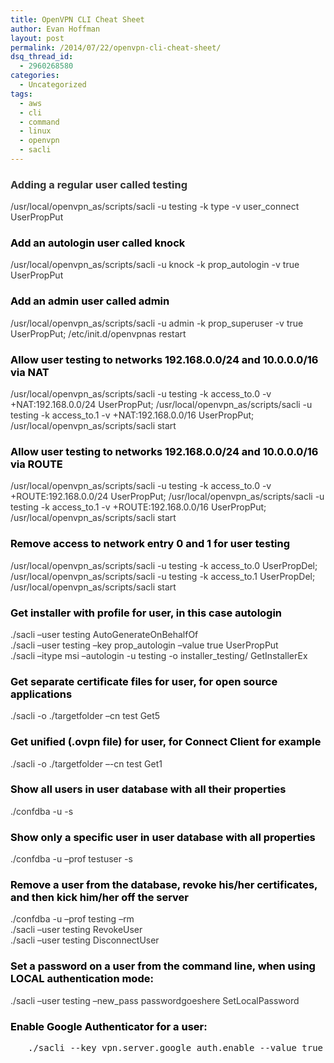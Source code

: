 ```yaml
---
title: OpenVPN CLI Cheat Sheet
author: Evan Hoffman
layout: post
permalink: /2014/07/22/openvpn-cli-cheat-sheet/
dsq_thread_id:
  - 2960268580
categories:
  - Uncategorized
tags:
  - aws
  - cli
  - command
  - linux
  - openvpn
  - sacli
---
```

<h3 style="color: #333333;">
  Adding a regular user called testing
</h3>

<p style="color: #333333;">
  /usr/local/openvpn_as/scripts/sacli -u testing -k type -v user_connect UserPropPut
</p>

<h3 style="color: #000000;">
  Add an autologin user called knock
</h3>

<p style="color: #333333;">
  /usr/local/openvpn_as/scripts/sacli -u knock -k prop_autologin -v true UserPropPut
</p>

<h3 style="color: #000000;">
  Add an admin user called admin
</h3>

<p style="color: #333333;">
  /usr/local/openvpn_as/scripts/sacli -u admin -k prop_superuser -v true UserPropPut; /etc/init.d/openvpnas restart
</p>

<h3 style="color: #000000;">
  Allow user testing to networks 192.168.0.0/24 and 10.0.0.0/16 via NAT
</h3>

<p style="color: #333333;">
  /usr/local/openvpn_as/scripts/sacli -u testing -k access_to.0 -v +NAT:192.168.0.0/24 UserPropPut; /usr/local/openvpn_as/scripts/sacli -u testing -k access_to.1 -v +NAT:192.168.0.0/16 UserPropPut; /usr/local/openvpn_as/scripts/sacli start
</p>

<h3 style="color: #000000;">
  Allow user testing to networks 192.168.0.0/24 and 10.0.0.0/16 via ROUTE
</h3>

<p style="color: #333333;">
  /usr/local/openvpn_as/scripts/sacli -u testing -k access_to.0 -v +ROUTE:192.168.0.0/24 UserPropPut; /usr/local/openvpn_as/scripts/sacli -u testing -k access_to.1 -v +ROUTE:192.168.0.0/16 UserPropPut; /usr/local/openvpn_as/scripts/sacli start
</p>

<h3 style="color: #000000;">
  Remove access to network entry 0 and 1 for user testing
</h3>

<p style="color: #333333;">
  /usr/local/openvpn_as/scripts/sacli -u testing -k access_to.0 UserPropDel; /usr/local/openvpn_as/scripts/sacli -u testing -k access_to.1 UserPropDel; /usr/local/openvpn_as/scripts/sacli start
</p>

<h3 style="color: #000000;">
  Get installer with profile for user, in this case autologin
</h3>

<p style="color: #333333;">
  ./sacli &#8211;user testing AutoGenerateOnBehalfOf<br /> ./sacli &#8211;user testing &#8211;key prop_autologin &#8211;value true UserPropPut<br /> ./sacli &#8211;itype msi &#8211;autologin -u testing -o installer_testing/ GetInstallerEx
</p>

<h3 style="color: #000000;">
  Get separate certificate files for user, for open source applications
</h3>

<p style="color: #333333;">
  ./sacli -o ./targetfolder –cn test Get5
</p>

<h3 style="color: #000000;">
  Get unified (.ovpn file) for user, for Connect Client for example
</h3>

<p style="color: #333333;">
  ./sacli -o ./targetfolder –-cn test Get1
</p>

<h3 style="color: #000000;">
  Show all users in user database with all their properties
</h3>

<p style="color: #333333;">
  ./confdba -u -s
</p>

<h3 style="color: #000000;">
  Show only a specific user in user database with all properties
</h3>

<p style="color: #333333;">
  ./confdba -u &#8211;prof testuser -s
</p>

<h3 style="color: #000000;">
  Remove a user from the database, revoke his/her certificates, and then kick him/her off the server
</h3>

<p style="color: #333333;">
  ./confdba -u &#8211;prof testing &#8211;rm<br /> ./sacli &#8211;user testing RevokeUser<br /> ./sacli &#8211;user testing DisconnectUser
</p>

<h3 style="color: #000000;">
  Set a password on a user from the command line, when using LOCAL authentication mode:
</h3>

<p style="color: #333333;">
  ./sacli &#8211;user testing &#8211;new_pass passwordgoeshere SetLocalPassword
</p>

<h3 style="color: #000000;">
  Enable Google Authenticator for a user:
</h3>

<pre class="literal-block" style="margin-left: 2.0em;">./sacli --key vpn.server.google_auth.enable --value true ConfigPut
</pre>

&nbsp;